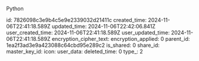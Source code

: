 Python

id: 7826098c3e9b4c5e9e2339032d21411c
created_time: 2024-11-06T22:41:18.589Z
updated_time: 2024-11-06T22:42:06.841Z
user_created_time: 2024-11-06T22:41:18.589Z
user_updated_time: 2024-11-06T22:41:18.589Z
encryption_cipher_text: 
encryption_applied: 0
parent_id: 1ea2f3ad3e9a423088c64cbd95e289c2
is_shared: 0
share_id: 
master_key_id: 
icon: 
user_data: 
deleted_time: 0
type_: 2
